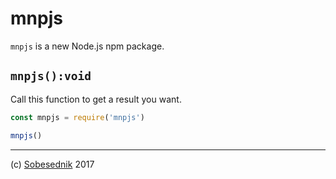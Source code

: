 # mnpjs

`mnpjs` is a new Node.js npm package.

## `mnpjs():void`

Call this function to get a result you want.

```js
const mnpjs = require('mnpjs')

mnpjs()
```

---

(c) [Sobesednik][1] 2017

[1]: https://sobes.io
